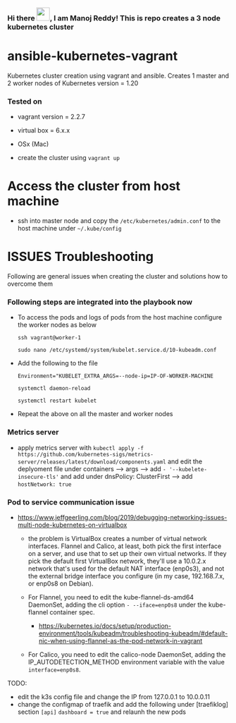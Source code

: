### Hi there <img src="https://raw.githubusercontent.com/MartinHeinz/MartinHeinz/master/wave.gif" width="30px">, I am Manoj Reddy! This is repo creates a 3 node kubernetes cluster

# ansible-kubernetes-vagrant
Kubernetes cluster creation using vagrant and ansible. Creates 1 master and 2 worker nodes of
Kubernetes version = 1.20

### Tested on 
  * vagrant version = 2.2.7
  * virtual box = 6.x.x
  * OSx (Mac)

* create the cluster using `vagrant up`

# Access the cluster from host machine
* ssh into master node and copy the `/etc/kubernetes/admin.conf` to the host machine under `~/.kube/config`

# ISSUES Troubleshooting 

Following are general issues when creating the cluster and solutions how to overcome them
### Following steps are integrated into the playbook now
  * To access the pods and logs of pods from the host machine configure the worker nodes as below

    `ssh vagrant@worker-1`

    `sudo nano /etc/systemd/system/kubelet.service.d/10-kubeadm.conf`

  * Add the following to the file

    `Environment="KUBELET_EXTRA_ARGS=--node-ip=IP-OF-WORKER-MACHINE`

    `systemctl daemon-reload`

    `systemctl restart kubelet`

  * Repeat the above on all the master and worker nodes

### Metrics server
  * apply metrics server  with `kubectl apply -f https://github.com/kubernetes-sigs/metrics-server/releases/latest/download/components.yaml`  and edit the deplyoment file under containers --> args --> add `- '--kubelete-insecure-tls'` and add under dnsPolicy: ClusterFirst --> add  `hostNetwork: true`

### Pod to service communication issue
  * https://www.jeffgeerling.com/blog/2019/debugging-networking-issues-multi-node-kubernetes-on-virtualbox
    * the problem is VirtualBox creates a number of virtual network interfaces. Flannel and Calico, at least, both pick the first interface on a server, and use that to set up their own virtual networks. If they pick the default first VirtualBox network, they'll use a 10.0.2.x network that's used for the default NAT interface (enp0s3), and not the external bridge interface you configure (in my case, 192.168.7.x, or enp0s8 on Debian).

    * For Flannel, you need to edit the kube-flannel-ds-amd64 DaemonSet, adding the cli option `- --iface=enp0s8` under the kube-flannel container spec.
      * https://kubernetes.io/docs/setup/production-environment/tools/kubeadm/troubleshooting-kubeadm/#default-nic-when-using-flannel-as-the-pod-network-in-vagrant

    * For Calico, you need to edit the calico-node DaemonSet, adding the IP_AUTODETECTION_METHOD environment variable with the value `interface=enp0s8`.


TODO:
* edit the k3s config file and change the IP from 127.0.0.1 to 10.0.0.11
* change the configmap of traefik and add the following under [traefiklog] section
    `[api]`
       `dashboard = true` and relaunh the new pods